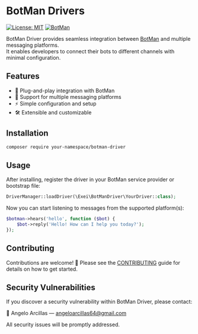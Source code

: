 # BotMan Drivers

[![License: MIT](https://img.shields.io/badge/License-MIT-blue.svg)](LICENSE)
[![BotMan](https://img.shields.io/badge/BotMan-Driver-brightgreen)](https://github.com/botman/botman)

BotMan Driver provides seamless integration between [BotMan](https://github.com/botman/botman) and multiple messaging platforms.  
It enables developers to connect their bots to different channels with minimal configuration.


## Features

- 🤖 Plug-and-play integration with BotMan  
- 🔌 Support for multiple messaging platforms  
- ⚡ Simple configuration and setup  
- 🛠️ Extensible and customizable  


## Installation

```bash
composer require your-namespace/botman-driver
```

## Usage

After installing, register the driver in your BotMan service provider or bootstrap file:

```php
DriverManager::loadDriver(\Exei\BotManDriver\YourDriver::class);
```

Now you can start listening to messages from the supported platform(s):

```php
$botman->hears('hello', function ($bot) {
    $bot->reply('Hello! How can I help you today?');
});
```

## Contributing

Contributions are welcome! 🎉
Please see the [CONTRIBUTING](CONTRIBUTING.md)
 guide for details on how to get started.

## Security Vulnerabilities

If you discover a security vulnerability within BotMan Driver, please contact:

📧 Angelo Arcillas — angeloarcillas64@gmail.com

All security issues will be promptly addressed.
